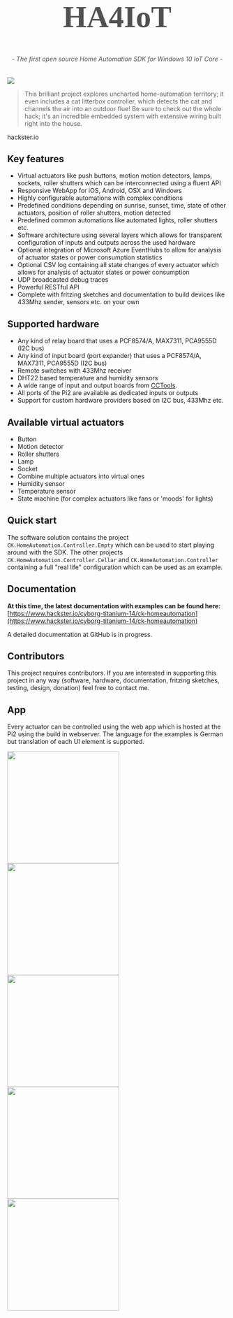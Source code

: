 <h1 style="font-family:Georgia; font-size:70px; text-align:center; color:#515151;">HA4IoT</h1>
<h6 style="text-align:center; color:#515151;">- The first open source Home Automation SDK for Windows 10 IoT Core -</h2>

<img src="https://github.com/chkr1011/CK.HomeAutomation/blob/master/Documentation/Images/Overview_4to3.png?raw=true">

> This brilliant project explores uncharted home-automation territory; it even includes a cat litterbox controller, which detects the cat and channels the air into an outdoor flue! Be sure to check out the whole hack; it's an incredible embedded system with extensive wiring built right into the house.
>
hackster.io

## Key features
* Virtual actuators like push buttons, motion motion detectors, lamps, sockets, roller shutters which can be interconnected using a fluent API
* Responsive WebApp for iOS, Android, OSX and Windows
* Highly configurable automations with complex conditions
* Predefined conditions depending on sunrise, sunset, time, state of other actuators, position of roller shutters, motion detected
* Predefined common automations like automated lights, roller shutters etc.
* Software architecture using several layers which allows for transparent configuration of inputs and outputs across the used hardware
* Optional integration of Microsoft Azure EventHubs to allow for analysis of actuator states or power consumption statistics
* Optional CSV log containing all state changes of every actuator which allows for analysis of actuator states or power consumption
* UDP broadcasted debug traces
* Powerful RESTful API
* Complete with fritzing sketches and documentation to build devices like 433Mhz sender, sensors etc. on your own

## Supported hardware
* Any kind of relay board that uses a PCF8574/A, MAX7311, PCA9555D (I2C bus)
* Any kind of input board (port expander) that uses a PCF8574/A, MAX7311, PCA9555D (I2C bus)
* Remote switches with 433Mhz receiver
* DHT22 based temperature and humidity sensors
* A wide range of input and output boards from [CCTools]("http://www.cctools.net").
* All ports of the Pi2 are available as dedicated inputs or outputs
* Support for custom hardware providers based on I2C bus, 433Mhz etc.

## Available virtual actuators
* Button
* Motion detector
* Roller shutters
* Lamp
* Socket
* Combine multiple actuators into virtual ones
* Humidity sensor
* Temperature sensor
* State machine (for complex actuators like fans or 'moods' for lights)

## Quick start
The software solution contains the project ``CK.HomeAutomation.Controller.Empty`` which can be used to start playing around with the SDK. The other projects ``CK.HomeAutomation.Controller.Cellar`` and ``CK.HomeAutomation.Controller`` containing a full "real life" configuration which can be used as an example.

## Documentation

**At this time, the latest documentation with examples can be found here:** [https://www.hackster.io/cyborg-titanium-14/ck-homeautomation](https://www.hackster.io/cyborg-titanium-14/ck-homeautomation)

A detailed documentation at GitHub is in progress.

## Contributors
This project requires contributors. If you are interested in supporting this project in any way (software, hardware, documentation, fritzing sketches, testing, design, donation) feel free to contact me.

## App

Every actuator can be controlled using the web app which is hosted at the Pi2 using the build in webserver. The language for the examples is German but translation of each UI element is supported.

<img src="https://github.com/chkr1011/CK.HomeAutomation/blob/master/Documentation/Images/App_Splash.PNG?raw=true" width="256">
<img src="https://github.com/chkr1011/CK.HomeAutomation/blob/master/Documentation/Images/App_ReadingRoom.PNG?raw=true" width="256">
<img src="https://github.com/chkr1011/CK.HomeAutomation/blob/master/Documentation/Images/App_Bedroom_1.PNG?raw=true" width="256">
<img src="https://github.com/chkr1011/CK.HomeAutomation/blob/master/Documentation/Images/App_Bedroom_2.PNG?raw=true" width="256">
<img src="https://github.com/chkr1011/CK.HomeAutomation/blob/master/Documentation/Images/App_WindowsOverview.PNG?raw=true" width="256">
